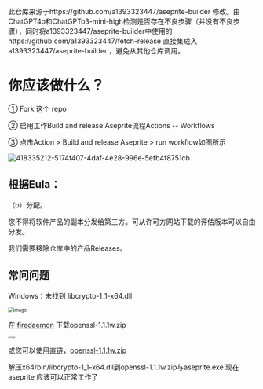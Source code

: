 此仓库来源于https://github.com/a1393323447/aseprite-builder 修改。由ChatGPT4o和ChatGPTo3-mini-high检测是否存在不良步骤（并没有不良步骤），同时将a1393323447/aseprite-builder中使用的https://github.com/a1393323447/fetch-release 直接集成入 a1393323447/aseprite-builder ，避免从其他仓库调用。



# 你应该做什么？

① Fork 这个 repo

② 启用工作Build and release Aseprite流程Actions -- Workflows

③ 点击Action > Build and release Aseprite > run workflow如图所示

![418335212-5174f407-4daf-4e28-996e-5efb4f8751cb](https://github.com/user-attachments/assets/e8fc1c27-1b7e-46a6-a41f-045a2475ca6e)


## 根据Eula：

（b）分配。

您不得将软件产品的副本分发给第三方。可从许可方网站下载的评估版本可以自由分发。

我们需要移除仓库中的产品Releases。

## 常问问题

Windows：未找到 libcrypto-1_1-x64.dll

<img src="https://github.com/user-attachments/assets/0c9e5801-abf2-491b-acaa-aba2c958c493" alt="image" style="zoom: 67%;" />

在 [firedaemon](https://kb.firedaemon.com/support/solutions/articles/4000121705#Download-OpenSSL) 下载openssl-1.1.1w.zip

<img src="https://github.com/user-attachments/assets/9ce7f97b-0bff-47f7-8f0c-580b2682edae" alt="image" style="zoom: 25%;" />

或您可以使用直链，[openssl-1.1.1w.zip](https://download.firedaemon.com/FireDaemon-OpenSSL/openssl-1.1.1w.zip)

解压x64/bin/libcrypto-1_1-x64.dll到openssl-1.1.1w.zip与aseprite.exe
现在 aseprite 应该可以正常工作了
